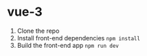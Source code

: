 # vue-3
1. Clone the repo
2. Install front-end dependencies `npm install`
3. Build the front-end app `npm run dev`
